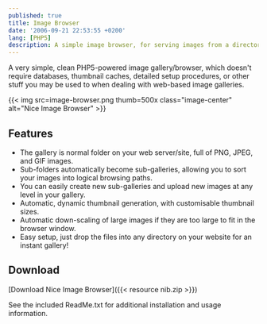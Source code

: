 ```yaml
---
published: true
title: Image Browser
date: '2006-09-21 22:53:55 +0200'
lang: [PHP5]
description: A simple image browser, for serving images from a directory
---
```


A very simple, clean PHP5-powered image gallery/browser, which doesn't
require databases, thumbnail caches, detailed setup procedures, or other
stuff you may be used to when dealing with web-based image galleries.

{{< img src=image-browser.png thumb=500x class="image-center" alt="Nice Image Browser" >}}

Features
--------

-   The gallery is normal folder on your web server/site, full of PNG,
    JPEG, and GIF images.
-   Sub-folders automatically become sub-galleries, allowing you to sort
    your images into logical browsing paths.
-   You can easily create new sub-galleries and upload new images at any
    level in your gallery.
-   Automatic, dynamic thumbnail generation, with customisable
    thumbnail sizes.
-   Automatic down-scaling of large images if they are too large to fit
    in the browser window.
-   Easy setup, just drop the files into any directory on your website
    for an instant gallery!

Download
--------

[Download Nice Image Browser]({{< resource nib.zip >}})

See the included ReadMe.txt for additional installation and usage
information.
